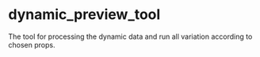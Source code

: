 # dynamic_preview_tool
The tool for processing the dynamic data and run all variation according to chosen props.
